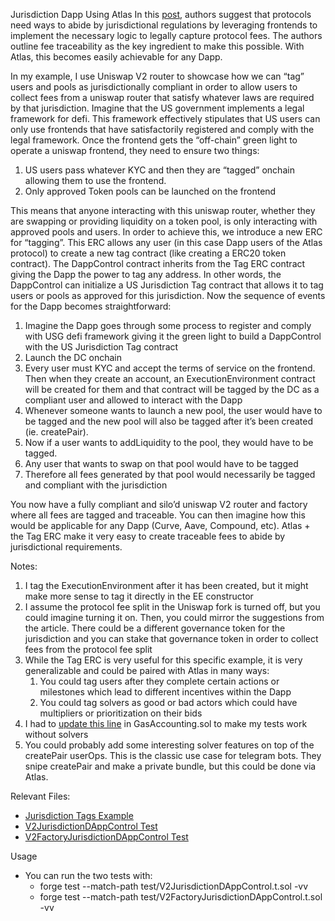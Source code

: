 Jurisdiction Dapp Using Atlas
In this [post](https://a16zcrypto.com/posts/article/application-tokens-economic-model-cash-flows/), authors suggest that protocols need ways to abide by jurisdictional regulations by leveraging frontends to implement the necessary logic to legally capture protocol fees. The authors outline fee traceability as the key ingredient to make this possible. With Atlas, this becomes easily achievable for any Dapp. 

In my example, I use Uniswap V2 router to showcase how we can “tag” users and pools as jurisdictionally compliant in order to allow users to collect fees from a uniswap router that satisfy whatever laws are required by that jurisdiction. Imagine that the US government implements a legal framework for defi. This framework effectively stipulates that US users can only use frontends that have satisfactorily registered and comply with the legal framework. Once the frontend gets the “off-chain” green light to operate a uniswap frontend, they need to ensure two things:
1. US users pass whatever KYC and then they are “tagged” onchain allowing them to use the frontend.
2. Only approved Token pools can be launched on the frontend

This means that anyone interacting with this uniswap router, whether they are swapping or providing liquidity on a token pool, is only interacting with approved pools and users. In order to achieve this, we introduce a new ERC for “tagging”. This ERC allows any user (in this case Dapp users of the Atlas protocol) to create a new tag contract (like creating a ERC20 token contract). The DappControl contract inherits from the Tag ERC contract giving the Dapp the power to tag any address. In other words, the DappControl can initialize a US Jurisdiction Tag contract that allows it to tag users or pools as approved for this jurisdiction. Now the sequence of events for the Dapp becomes straightforward:
1. Imagine the Dapp goes through some process to register and comply with USG defi framework giving it the green light to build a DappControl with the US Jurisdiction Tag contract 
2. Launch the DC onchain
3. Every user must KYC and accept the terms of service on the frontend. Then when they create an account, an ExecutionEnvironment contract will be created for them and that contract will be tagged by the DC as a compliant user and allowed to interact with the Dapp
4. Whenever someone wants to launch a new pool, the user would have to be tagged and the new pool will also be tagged after it’s been created (ie. createPair). 
5. Now if a user wants to addLiquidity to the pool, they would have to be tagged.
6. Any user that wants to swap on that pool would have to be tagged
7. Therefore all fees generated by that pool would necessarily be tagged and compliant with the jurisdiction

You now have a fully compliant and silo’d uniswap V2 router and factory where all fees are tagged and traceable. You can then imagine how this would be applicable for any Dapp (Curve, Aave, Compound, etc). Atlas + the Tag ERC make it very easy to create traceable fees to abide by jurisdictional requirements.

Notes:
1. I tag the ExecutionEnvironment after it has been created, but it might make more sense to tag it directly in the EE constructor
2. I assume the protocol fee split in the Uniswap fork is turned off, but you could imagine turning it on. Then, you could mirror the suggestions from the article. There could be a different governance token for the jurisdiction and you can stake that governance token in order to collect fees from the protocol fee split
3. While the Tag ERC is very useful for this specific example, it is very generalizable and could be paired with Atlas in many ways:
    1. You could tag users after they complete certain actions or milestones which lead to different incentives within the Dapp
    2. You could tag solvers as good or bad actors which could have multipliers or prioritization on their bids
4. I had to [update this line](https://github.com/marshabl/atlas/blob/main/src/contracts/atlas/GasAccounting.sol#L420) in GasAccounting.sol to make my tests work without solvers
5. You could probably add some interesting solver features on top of the createPair userOps. This is the classic use case for telegram bots. They snipe createPair and make a private bundle, but this could be done via Atlas.

Relevant Files:
- [Jurisdiction Tags Example](https://github.com/marshabl/atlas/tree/main/src/contracts/examples/jurisdiction-tags)
- [V2JurisdictionDAppControl Test](https://github.com/marshabl/atlas/blob/main/test/V2JurisdictionDAppControl.t.sol)
- [V2FactoryJurisdictionDAppControl Test](https://github.com/marshabl/atlas/blob/main/test/V2FactoryJurisdictionDAppControl.t.sol)

Usage
- You can run the two tests with:
    * forge test --match-path test/V2JurisdictionDAppControl.t.sol -vv
    * forge test --match-path test/V2FactoryJurisdictionDAppControl.t.sol -vv